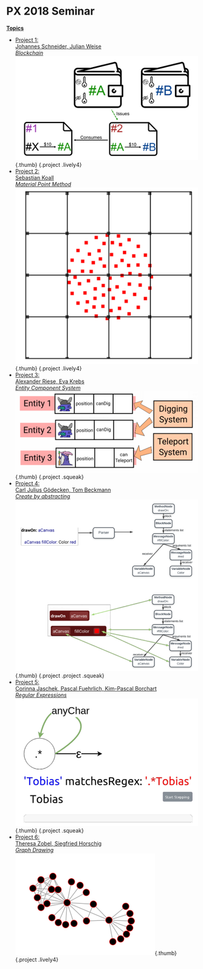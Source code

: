 # PX 2018 Seminar


<lively-import src="../_navigation.html"></lively-import>

[**Topics**](topics.md)

<link rel="stylesheet" type="text/css" href="../seminars.css" />

- [Project 1: <br> Johannes Schneider, Julian Weise<br>*Blockchain*](project_1/index.md)<br> ![](project_1/screenshot.png){.thumb} {.project .lively4}
- [Project 2: <br>Sebastian Koall<br>*Material Point Method*](project_2/index.md)<br> ![](project_2/screenshot.png){.thumb} {.project .lively4}
- [Project 3: <br>Alexander Riese, Eva Krebs<br>*Entity Component System*](project_3/index.md)<br> ![](project_3/screenshot.png){.thumb} {.project .squeak}
- [Project 4: <br>Carl Julius Gödecken, Tom Beckmann<br>*Create by abstracting*](project_4/index.md)<br> ![](project_4/screenshot.png){.thumb} {.project .project .squeak}
- [Project 5: <br>Corinna Jaschek, Pascal Fuehrlich, Kim-Pascal Borchart<br>*Regular Expressions*](project_5/index.md)<br> ![](project_5/screenshot.png){.thumb} {.project .squeak}
- [Project 6: <br>Theresa Zobel, Siegfried Horschig<br>*Graph Drawing*](project_6/index.md)<br> ![](project_6/screenshot.png){.thumb} {.project .lively4}
 
  
<lively-import src="../_logo.html"></lively-import>
<lively-import src="../_footer.html"></lively-import>